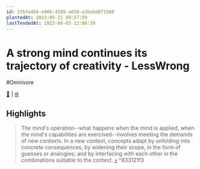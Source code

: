 ```yaml
---
id: 2fbfe494-e906-4389-a030-a2ba5d071500
plantedAt: 2023-05-21 09:57:59
lastTendedAt: 2023-06-03 12:08:39
---
```


# A strong mind continues its trajectory of creativity - LessWrong
#Omnivore

[📖](https://omnivore.app/me/a-strong-mind-continues-its-trajectory-of-creativity-less-wrong-1883ed13c45) | [🌐](https://www.lesswrong.com/posts/yamkYG5dSzGcEdFTf/a-strong-mind-continues-its-trajectory-of-creativity)

## Highlights

> The mind's operation--what happens when the mind is applied, when the mind's capabilities are exercised--involves meeting the demands of new contexts. In a new context, concepts adapt by unfolding into concrete consequences; by widening their scope, in the form of guesses or analogies; and by interfacing with each other in the combinations suitable to the context. [⤴️](https://omnivore.app/me/a-strong-mind-continues-its-trajectory-of-creativity-less-wrong-1883ed13c45#833121f3-89c2-4231-8e40-adc3b1331d32)  ^833121f3

